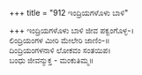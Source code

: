 +++
title = "912 ಇಂದ್ರಿಯಗಳೊಳು ಬಾಳಿ"

+++
ಇಂದ್ರಿಯಗಳೊಳು ಬಾಳಿ ಜೀವ ಪಕ್ವಂಗೊಳ್ಳ-।  
ಲಿಂದ್ರಿಯಂಗಳ ಮೀರಿ ಮೇಲೇರಿ ಜಾಣಿಂ-॥  
ದಿಂದ್ರಿಯಂಗಳನಾಳಿ ಲೋಕವಂ ಸಂತಯಿಪ।  
ಬಂಧು ಜೀವನ್ಮುಕ್ತ - ಮಂಕುತಿಮ್ಮ॥  
